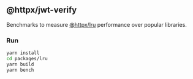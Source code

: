 ## @httpx/jwt-verify
Benchmarks to measure [@httpx/lru](../README.md) performance over
popular libraries.

### Run

```bash
yarn install
cd packages/lru
yarn build
yarn bench
```

